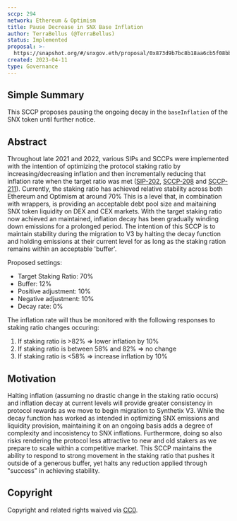 ```yaml
---
sccp: 294
network: Ethereum & Optimism
title: Pause Decrease in SNX Base Inflation
author: TerraBellus (@TerraBellus)
status: Implemented
proposal: >-
  https://snapshot.org/#/snxgov.eth/proposal/0x873d9b7bc8b18aa6cb5f08bb874fd84ca946162a2c4e08e96b6fec27659fc318
created: 2023-04-11
type: Governance
---
```


## Simple Summary

<!--"If you can't explain it simply, you don't understand it well enough." Provide a simplified and layman-accessible explanation of the SCCP.-->

This SCCP proposes pausing the ongoing decay in the `baseInflation` of the SNX token until further notice.

## Abstract

<!--A short (~200 word) description of the variable change proposed.-->

Throughout late 2021 and 2022, various SIPs and SCCPs were implemented with the intention of optimizing the protocol staking ratio by increasing/decreasing inflation and then incrementally reducing that inflation rate when the target ratio was met ([SIP-202](https://sips.synthetix.io/sips/sip-202/), [SCCP-208](https://sips.synthetix.io/sccp/sccp-208/) and [SCCP-211](https://sips.synthetix.io/sccp/sccp-211/)). Currently, the staking ratio has achieved relative stability across both Ethereum and Optimism at around 70% This is a level that, in combination with wrappers, is providing an acceptable debt pool size and maitaining SNX token liquidity on DEX and CEX markets. With the target staking ratio now achieved an maintained, inflation decay has been gradually winding down emissions for a prolonged period. The intention of this SCCP is to maintain stability during the migration to V3 by halting the decay function and holding emissions at their current level for as long as the staking ration remains within an acceptable 'buffer'.

Proposed settings:
- Target Staking Ratio: 70%
- Buffer: 12%
- Positive adjustment: 10%
- Negative adjustment: 10%
- Decay rate: 0%

The inflation rate will thus be monitored with the following responses to staking ratio changes occuring:

1. If staking ratio is >82% => lower inflation by 10%
2. If staking ratio is between 58% and 82% => no change
3. If staking ratio is <58% => increase inflation by 10%

## Motivation

<!--The motivation is critical for SCCPs that want to update variables within Synthetix. It should clearly explain why the existing variable is not incentive aligned. SCCP submissions without sufficient motivation may be rejected outright.-->

Halting inflation (assuming no drastic change in the staking ratio occurs) and inflation decay at current levels will provide greater consistency in protocol rewards as we move to begin migration to Synthetix V3. While the decay function has worked as intended in optimizing SNX emissions and liquidity provision, maintaining it on an ongoing basis adds a degree of complexity and incosistency to SNX inflations. Furthermore, doing so also risks rendering the protocol less attractive to new and old stakers as we prepare to scale within a competitive market. This SCCP maintains the ability to respond to strong movement in the staking ratio that pushes it outside of a generous buffer, yet halts any reduction applied through "success" in achieving stability.   

## Copyright

Copyright and related rights waived via [CC0](https://creativecommons.org/publicdomain/zero/1.0/).
